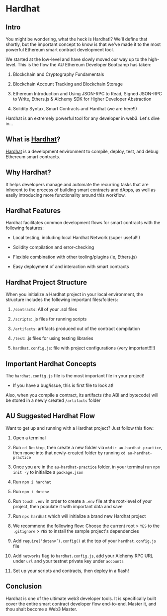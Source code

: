 # Hardhat

## Intro

You might be wondering, what the heck is Hardhat!? We'll define that shortly, but the important concept to know is that we've made it to the most powerful Ethereum smart contract development tool.

We started at the low-level and have slowly moved our way up to the high-level. This is the flow the AU Ethereum Developer Bootcamp has taken:

1. Blockchain and Cryptography Fundamentals

2. Blockchain Account Tracking and Blockchain Storage

3. Ethereum Introduction and Using JSON-RPC to Read, Signed JSON-RPC to Write, Ethers.js & Alchemy SDK for Higher Developer Abstraction

4. Solidity Syntax, Smart Contracts and Hardhat (we are here!!)

Hardhat is an extremely powerful tool for any developer in web3. Let's dive in...

## What is [Hardhat](https://hardhat.org/)?

[Hardhat](https://hardhat.org/) is a development environment to compile, deploy, test, and debug Ethereum smart contracts.

## Why Hardhat?

It helps developers manage and automate the recurring tasks that are inherent to the process of building smart contracts and dApps, as well as easily introducing more functionality around this workflow.

## Hardhat Features

Hardhat facilitates common development flows for smart contracts with the following features:

- Local testing, including local Hardhat Network (super useful!!)

- Solidity compilation and error-checking

- Flexible combination with other tooling/plugins (ie, Ethers.js)

- Easy deployment of and interaction with smart contracts

## Hardhat Project Structure

When you initialize a Hardhat project in your local environment, the structure includes the following important files/folders:

1. `/contracts`: All of your .sol files

2. `/scripts`: .js files for running scripts

3. `/artifacts`: artifacts produced out of the contract compilation

4. `/test`: .js files for using testing libraries

5. `hardhat.config.js`: file with project configurations (very important!!!!)

## Important Hardhat Concepts

The `hardhat.config.js` file is the most important file in your project!

- If you have a bug/issue, this is first file to look at!

Also, when you compile a contract, its artifacts (the ABI and bytecode) will be stored in a newly created `/artifacts` folder

## AU Suggested Hardhat Flow

Want to get up and running with a Hardhat project? Just follow this flow:

1. Open a terminal

2. Run `cd Desktop`, then create a new folder via `mkdir au-hardhat-practice`, then move into that newly-created folder by running `cd au-hardhat-practice`

3. Once you are in the `au-hardhat-practice` folder, in your terminal run `npm init -y` to initialize a `package.json`

4. Run `npm i hardhat`

5. Run `npm i dotenv`

6. Run `touch .env` in order to create a `.env` file at the root-level of your project, then populate it with important data and save

7. Run `npx hardhat` which will initialize a brand new Hardhat project

8. We recommend the following flow: Choose the current root > `YES` to the `.gitignore` > `YES` to install the sample project's dependencies

9. Add `require(‘dotenv’).config()` at the top of your `hardhat.config.js` file

10. Add `networks` flag to `hardhat.config.js`, add your Alchemy RPC URL under `url` and your testnet private key under `accounts`

11. Set up your scripts and contracts, then deploy in a flash!

## Conclusion

Hardhat is one of the ultimate web3 developer tools. It is specifically built cover the entire smart contract developer flow end-to-end. Master it, and thou shalt become a Web3 Master. 

